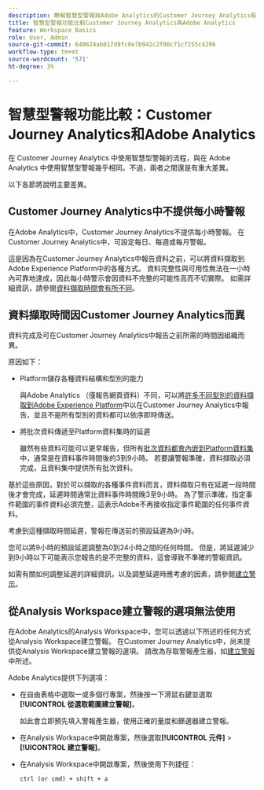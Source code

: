```yaml
---
description: 瞭解智慧型警報與Adobe Analytics的Customer Journey Analytics有何不同
title: 智慧型警報功能比較Customer Journey Analytics與Adobe Analytics
feature: Workspace Basics
role: User, Admin
source-git-commit: 640624ab017d8fc0e7b942c2f00c71cf255c4296
workflow-type: tm+mt
source-wordcount: '571'
ht-degree: 3%

---
```


# 智慧型警報功能比較：Customer Journey Analytics和Adobe Analytics

在 Customer Journey Analytics 中使用智慧型警報的流程，與在 Adobe Analytics 中使用智慧型警報幾乎相同。不過，兩者之間還是有重大差異。

以下各節將說明主要差異。

## Customer Journey Analytics中不提供每小時警報

在Adobe Analytics中，Customer Journey Analytics不提供每小時警報。 在Customer Journey Analytics中，可設定每日、每週或每月警報。

這是因為在Customer Journey Analytics中報告資料之前，可以將資料擷取到Adobe Experience Platform中的各種方式。 資料完整性與可用性無法在一小時內可靠地達成，因此每小時警示會因資料不完整的可能性高而不切實際。 如需詳細資訊，請參閱[資料擷取時間會有所不同](#data-ingestion-times-vary-in-customer-journey-analytics)。

## 資料擷取時間因Customer Journey Analytics而異

資料完成及可在Customer Journey Analytics中報告之前所需的時間因組織而異。

原因如下：

* Platform儲存各種資料結構和型別的能力

  與Adobe Analytics （僅報告網頁資料）不同，可以將[許多不同型別的資料擷取到Adobe Experience Platform](/help/data-ingestion/data-ingestion.md)中以在Customer Journey Analytics中報告，並且不是所有型別的資料都可以依序即時傳送。

* 將批次資料傳遞至Platform資料集時的延遲

  雖然有些資料可能可以更早報告，但所有[批次資料都會內嵌到Platform資料集](/help/data-ingestion/data-ingestion.md#ingest-and-use-batch-data.)中，通常是在資料事件時間後的3到9小時。 若要讓警報準確，資料擷取必須完成，且資料集中提供所有批次資料。<!--3 to 9 hours is a sweet spot, what we are suggesting.  -->

基於這些原因，對於可以擷取的各種事件資料而言，資料擷取只有在延遲一段時間後才會完成，延遲時間通常比資料事件時間晚3至9小時。 為了警示準確，指定事件範圍的事件資料必須完整，這表示Adobe不再接收指定事件範圍的任何事件資料。

考慮到這種擷取時間延遲，警報在傳送前的預設延遲為9小時。

您可以將9小時的預設延遲調整為0到24小時之間的任何時間。 但是，將延遲減少到9小時以下可能表示您報告的是不完整的資料，這會導致不準確的警報資訊。

如需有關如何調整延遲的詳細資訊，以及調整延遲時應考慮的因素，請參閱[建立警示](/help/components/c-intelligent-alerts/alert-builder.md)。

<!-- Starting with "However," the rest of this information should probably go into the actual documentation where we document the option to adjust the delay. -->

## 從Analysis Workspace建立警報的選項無法使用

在Adobe Analytics的Analysis Workspace中，您可以透過以下所述的任何方式從Analysis Workspace建立警報。 在Customer Journey Analytics中，尚未提供從Analysis Workspace建立警報的選項。 請改為存取警報產生器，如[建立警報](/help/components/c-intelligent-alerts/alert-builder.md)中所述。

Adobe Analytics提供下列選項：

* 在自由表格中選取一或多個行專案，然後按一下滑鼠右鍵並選取&#x200B;**[!UICONTROL 從選取範圍建立警報]**。

  如此會立即預先填入警報產生器，使用正確的量度和篩選器建立警報。

* 在Analysis Workspace中開啟專案，然後選取&#x200B;**[!UICONTROL 元件]** > **[!UICONTROL 建立警報]**。

* 在Analysis Workspace中開啟專案，然後使用下列捷徑：

  `ctrl (or cmd) + shift + a`






